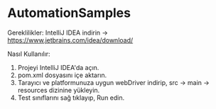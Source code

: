 # AutomationSamples

Gereklilikler: IntelliJ IDEA indirin -> https://www.jetbrains.com/idea/download/

Nasıl Kullanılır:

1. Projeyi IntelliJ IDEA'da açın.
2. pom.xml dosyasını içe aktarın.
3. Tarayıcı ve platformunuza uygun webDriver indirip, src -> main -> resources dizinine yükleyin.
4. Test sınıflarını sağ tıklayıp, Run edin.

